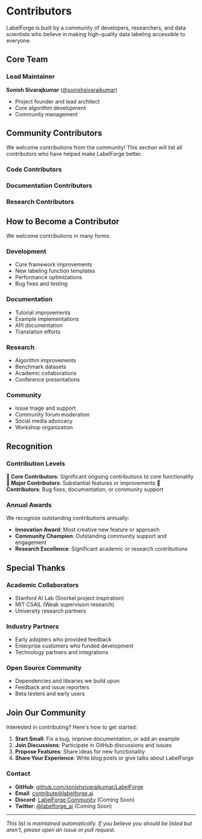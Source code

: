 # Contributors

LabelForge is built by a community of developers, researchers, and data scientists who believe in making high-quality data labeling accessible to everyone.

## Core Team

### Lead Maintainer
**Sonish Sivarajkumar** ([@sonishsivarajkumar](https://github.com/sonishsivarajkumar))
- Project founder and lead architect
- Core algorithm development
- Community management

## Community Contributors

We welcome contributions from the community! This section will list all contributors who have helped make LabelForge better.

### Code Contributors
<!-- Contributors will be automatically listed here via GitHub integrations -->

### Documentation Contributors
<!-- Documentation contributors will be listed here -->

### Research Contributors
<!-- Academic and research contributors will be listed here -->

## How to Become a Contributor

We welcome contributions in many forms:

### Development
- Core framework improvements
- New labeling function templates
- Performance optimizations
- Bug fixes and testing

### Documentation
- Tutorial improvements
- Example implementations
- API documentation
- Translation efforts

### Research
- Algorithm improvements
- Benchmark datasets
- Academic collaborations
- Conference presentations

### Community
- Issue triage and support
- Community forum moderation
- Social media advocacy
- Workshop organization

## Recognition

### Contribution Levels

**🥇 Core Contributors**: Significant ongoing contributions to core functionality
**🥈 Major Contributors**: Substantial features or improvements
**🥉 Contributors**: Bug fixes, documentation, or community support

### Annual Awards

We recognize outstanding contributions annually:
- **Innovation Award**: Most creative new feature or approach
- **Community Champion**: Outstanding community support and engagement
- **Research Excellence**: Significant academic or research contributions

## Special Thanks

### Academic Collaborators
- Stanford AI Lab (Snorkel project inspiration)
- MIT CSAIL (Weak supervision research)
- University research partners

### Industry Partners
- Early adopters who provided feedback
- Enterprise customers who funded development
- Technology partners and integrations

### Open Source Community
- Dependencies and libraries we build upon
- Feedback and issue reporters
- Beta testers and early users

## Join Our Community

Interested in contributing? Here's how to get started:

1. **Start Small**: Fix a bug, improve documentation, or add an example
2. **Join Discussions**: Participate in GitHub discussions and issues
3. **Propose Features**: Share ideas for new functionality
4. **Share Your Experience**: Write blog posts or give talks about LabelForge

### Contact

- **GitHub**: [github.com/sonishsivarajkumar/LabelForge](https://github.com/sonishsivarajkumar/LabelForge)
- **Email**: contribute@labelforge.ai
- **Discord**: [LabelForge Community](https://discord.gg/labelforge) (Coming Soon)
- **Twitter**: [@labelforge_ai](https://twitter.com/labelforge_ai) (Coming Soon)

---

*This list is maintained automatically. If you believe you should be listed but aren't, please open an issue or pull request.*
